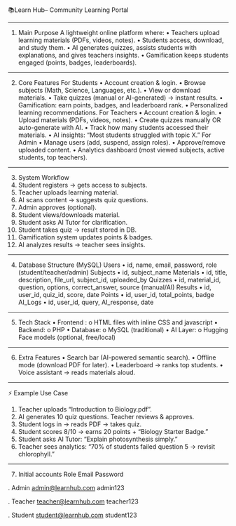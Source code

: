 📚Learn Hub– Community Learning Portal
________________________________________
1. Main Purpose
A lightweight online platform where:
•	Teachers upload learning materials (PDFs, videos, notes).
•	Students access, download, and study them.
•	AI generates quizzes, assists students with explanations, and gives teachers insights.
•	Gamification keeps students engaged (points, badges, leaderboards).
________________________________________
2. Core Features
For Students
•	Account creation & login.
•	Browse subjects (Math, Science, Languages, etc.).
•	View or download materials.
•	Take quizzes (manual or AI-generated) → instant results.
•	Gamification: earn points, badges, and leaderboard rank.
•	Personalized learning recommendations.
For Teachers
•	Account creation & login.
•	Upload materials (PDFs, videos, notes).
•	Create quizzes manually OR auto-generate with AI.
•	Track how many students accessed their materials.
•	AI insights: “Most students struggled with topic X.”
For Admin
•	Manage users (add, suspend, assign roles).
•	Approve/remove uploaded content.
•	Analytics dashboard (most viewed subjects, active students, top teachers).
________________________________________
3. System Workflow
1.	Student registers → gets access to subjects.
2.	Teacher uploads learning material.
3.	AI scans content → suggests quiz questions.
4.	Admin approves (optional).
5.	Student views/downloads material.
6.	Student asks AI Tutor for clarification.
7.	Student takes quiz → result stored in DB.
8.	Gamification system updates points & badges.
9.	AI analyzes results → teacher sees insights.
________________________________________
4. Database Structure (MySQL)
Users
•	id, name, email, password, role (student/teacher/admin)
Subjects
•	id, subject_name
Materials
•	id, title, description, file_url, subject_id, uploaded_by
Quizzes
•	id, material_id, question, options, correct_answer, source (manual/AI)
Results
•	id, user_id, quiz_id, score, date
Points
•	id, user_id, total_points, badge
AI_Logs
•	id, user_id, query, AI_response, date
________________________________________
5. Tech Stack
•	Frontend :
o	HTML files with inline CSS and javascript 
•	Backend:
o	PHP
•	Database:
o	MySQL (traditional)
•	AI Layer:
o	Hugging Face models (optional, free/local)
________________________________________
6. Extra Features
•	Search bar (AI-powered semantic search).
•	Offline mode (download PDF for later).
•	Leaderboard → ranks top students.
•	Voice assistant → reads materials aloud.
________________________________________
⚡ Example Use Case
1.	Teacher uploads “Introduction to Biology.pdf”.
2.	AI generates 10 quiz questions. Teacher reviews & approves.
3.	Student logs in → reads PDF → takes quiz.
4.	Student scores 8/10 → earns 20 points + “Biology Starter Badge.”
5.	Student asks AI Tutor: “Explain photosynthesis simply.”
6.	Teacher sees analytics: “70% of students failed question 5 → revisit chlorophyll.”

________________________________________
7. Initial accounts
   Role    Email                      Password
   
. Admin    admin@learnhub.com         admin123

. Teacher  teacher@learnhub.com       teacher123

. Student  student@learnhub.com       student123



